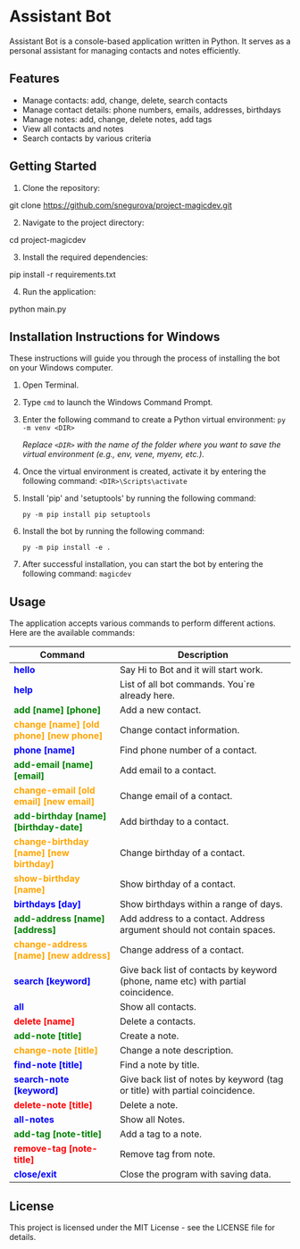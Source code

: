 # Assistant Bot

Assistant Bot is a console-based application written in Python. It serves as a personal assistant for managing contacts and notes efficiently.

## Features

- Manage contacts: add, change, delete, search contacts
- Manage contact details: phone numbers, emails, addresses, birthdays
- Manage notes: add, change, delete notes, add tags
- View all contacts and notes
- Search contacts by various criteria

## Getting Started

1. Clone the repository:

git clone https://github.com/snegurova/project-magicdev.git

2. Navigate to the project directory:

cd project-magicdev

3. Install the required dependencies:

pip install -r requirements.txt

4. Run the application:

python main.py

## Installation Instructions for Windows

These instructions will guide you through the process of installing the bot on your Windows computer.

1. Open Terminal.

2. Type `cmd` to launch the Windows Command Prompt.

3. Enter the following command to create a Python virtual environment: `py -m venv <DIR>`
   
   *Replace `<DIR>` with the name of the folder where you want to save the virtual environment (e.g., env, vene, myenv, etc.).*

4. Once the virtual environment is created, activate it by entering the following command: `<DIR>\Scripts\activate`

5. Install 'pip' and 'setuptools' by running the following command:

    `py -m pip install pip setuptools`

6. Install the bot by running the following command:

    `py -m pip install -e .`

7. After successful installation, you can start the bot by entering the following command: `magicdev`

## Usage
The application accepts various commands to perform different actions. Here are the available commands:


| Command                                                                 | Description                                                             |
|-------------------------------------------------------------------------|-------------------------------------------------------------------------|
| <span style="color:blue">**hello**</span>                               | Say Hi to Bot and it will start work.                                   |
| <span style="color:blue">**help**</span>                                | List of all bot commands. You`re already here.                          |
| <span style="color:green">**add [name] [phone]**</span>                  | Add a new contact.                                                      |
| <span style="color:orange">**change [name] [old phone] [new phone]**</span> | Change contact information.                                           |
| <span style="color:blue">**phone [name]**</span>                         | Find phone number of a contact.                                         |
| <span style="color:green">**add-email [name] [email]**</span>            | Add email to a contact.                                                 |
| <span style="color:orange">**change-email [old email] [new email]**</span> | Change email of a contact.                                              |
| <span style="color:green">**add-birthday [name] [birthday-date]**</span>  | Add birthday to a contact.                                             |
| <span style="color:orange">**change-birthday [name] [new birthday]**</span> | Change birthday of a contact.                                          |
| <span style="color:orange">**show-birthday [name]**</span>               | Show birthday of a contact.                                             |
| <span style="color:blue">**birthdays [day]**</span>                      | Show birthdays within a range of days.                                  |
| <span style="color:green">**add-address [name] [address]**</span>        | Add address to a contact. Address argument should not contain spaces.   |
| <span style="color:orange">**change-address [name] [new address]**</span> | Change address of a contact.                                            |
| <span style="color:blue">**search [keyword]**</span>                     | Give back list of contacts by keyword (phone, name etc) with partial coincidence. |
| <span style="color:blue">**all**</span>                                  | Show all contacts.                                                      |
| <span style="color:red">**delete [name]**</span>                         | Delete a contacts.                                                      |
| <span style="color:green">**add-note [title]**</span>                     | Create a note.                                                          |
| <span style="color:orange">**change-note [title]**</span>                 | Change a note description.                                              |
| <span style="color:blue">**find-note [title]**</span>                     | Find a note by title.                                                   |
| <span style="color:blue">**search-note [keyword]**</span>                | Give back list of notes by keyword (tag or title) with partial coincidence. |
| <span style="color:red">**delete-note [title]**</span>                    | Delete a note.                                                          |
| <span style="color:blue">**all-notes**</span>                             | Show all Notes.                                                         |
| <span style="color:green">**add-tag [note-title]**</span>                 | Add a tag to a note.                                                    |
| <span style="color:red">**remove-tag [note-title]**</span>                | Remove tag from note.                                                   |
| <span style="color:blue">**close/exit**</span>                            | Close the program with saving data.                                      |


## License
This project is licensed under the MIT License - see the LICENSE file for details.